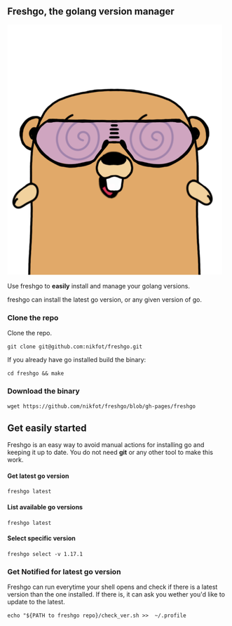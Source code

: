 ## Freshgo, the golang version manager

![frehs go with Freshgo!](https://github.com/nikfot/freshgo/blob/gh-pages/freshgo.png?raw=true)

Use freshgo to **easily** install and manage your golang versions.

freshgo can install the latest go version, or any given version of go. 

### Clone the repo
Clone the repo.
```
git clone git@github.com:nikfot/freshgo.git
```
If you already have go installed build the binary:
```
cd freshgo && make
```
### Download the binary
```
wget https://github.com/nikfot/freshgo/blob/gh-pages/freshgo
```

## Get easily started

Freshgo is an easy way to avoid manual actions for installing go and keeping it up to date.
You do not need **git** or any other tool to make this work.



#### Get latest go version
```
freshgo latest
```
#### List available go versions
```
freshgo latest
```
#### Select specific version
```
freshgo select -v 1.17.1
```

### Get **Notified** for latest go version

Freshgo can run everytime your shell opens and check if there is a latest version than the one installed. If there is, it can ask you wether you'd like to update to the latest.

```
echo "${PATH to freshgo repo}/check_ver.sh >>  ~/.profile
```
